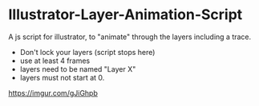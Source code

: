 # Illustrator-Layer-Animation-Script
A js script for illustrator, to "animate" through the layers including a trace.

- Don't lock your layers (script stops here)
- use at least 4 frames
- layers need to be named "Layer X"
- layers must not start at 0.

https://imgur.com/gJiGhpb

